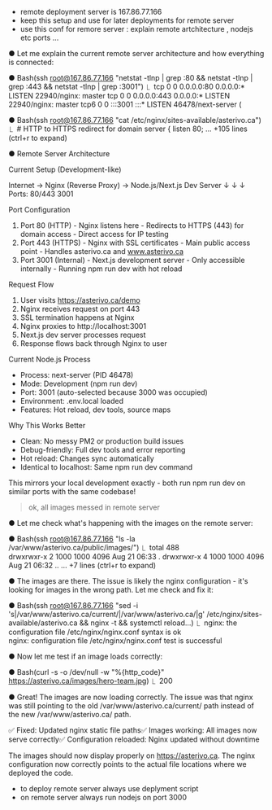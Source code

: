 - remote deployment server is 167.86.77.166
- keep this setup and use for later deployments for remote server
- use this conf for remore server : explain remote artchitecture , nodejs etc ports ...

● Let me explain the current remote server architecture and how everything is connected:

● Bash(ssh root@167.86.77.166 "netstat -tlnp | grep :80 && netstat -tlnp | grep :443 && netstat -tlnp | grep :3001")
  ⎿  tcp        0      0 0.0.0.0:80              0.0.0.0:*               LISTEN      22940/nginx: master
     tcp        0      0 0.0.0.0:443             0.0.0.0:*               LISTEN      22940/nginx: master
     tcp6       0      0 :::3001                 :::*                    LISTEN      46478/next-server (

● Bash(ssh root@167.86.77.166 "cat /etc/nginx/sites-available/asterivo.ca")
  ⎿  # HTTP to HTTPS redirect for domain
     server {
         listen 80;
     … +105 lines (ctrl+r to expand)

● Remote Server Architecture

  Current Setup (Development-like)

  Internet → Nginx (Reverse Proxy) → Node.js/Next.js Dev Server
     ↓            ↓                        ↓
  Ports:       80/443                   3001

  Port Configuration

  1. Port 80 (HTTP)
    - Nginx listens here
    - Redirects to HTTPS (443) for domain access
    - Direct access for IP testing
  2. Port 443 (HTTPS)
    - Nginx with SSL certificates
    - Main public access point
    - Handles asterivo.ca and www.asterivo.ca
  3. Port 3001 (Internal)
    - Next.js development server
    - Only accessible internally
    - Running npm run dev with hot reload

  Request Flow

  1. User visits https://asterivo.ca/demo
  2. Nginx receives request on port 443
  3. SSL termination happens at Nginx
  4. Nginx proxies to http://localhost:3001
  5. Next.js dev server processes request
  6. Response flows back through Nginx to user

  Current Node.js Process

  - Process: next-server (PID 46478)
  - Mode: Development (npm run dev)
  - Port: 3001 (auto-selected because 3000 was occupied)
  - Environment: .env.local loaded
  - Features: Hot reload, dev tools, source maps

  Why This Works Better

  - Clean: No messy PM2 or production build issues
  - Debug-friendly: Full dev tools and error reporting
  - Hot reload: Changes sync automatically
  - Identical to localhost: Same npm run dev command

  This mirrors your local development exactly - both run npm run dev on similar ports with the same codebase!

> ok, all images messed in remote server

● Let me check what's happening with the images on the remote server:

● Bash(ssh root@167.86.77.166 "ls -la /var/www/asterivo.ca/public/images/")
  ⎿  total 488                                    
     drwxrwxr-x 2 1000 1000   4096 Aug 21 06:33 .
     drwxrwxr-x 4 1000 1000   4096 Aug 21 06:32 ..
     … +7 lines (ctrl+r to expand)

● The images are there. The issue is likely the nginx configuration - it's looking for images in the wrong path. Let me check and fix it:

● Bash(ssh root@167.86.77.166 "sed -i 's|/var/www/asterivo.ca/current/|/var/www/asterivo.ca/|g' /etc/nginx/sites-available/asterivo.ca && nginx -t && systemctl reload…)
  ⎿  nginx: the configuration file /etc/nginx/nginx.conf syntax is ok  
     nginx: configuration file /etc/nginx/nginx.conf test is successful

● Now let me test if an image loads correctly:

● Bash(curl -s -o /dev/null -w "%{http_code}" https://asterivo.ca/images/hero-team.jpg)
  ⎿  200

● Great! The images are now loading correctly. The issue was that nginx was still pointing to the old /var/www/asterivo.ca/current/ path instead of the new /var/www/asterivo.ca/
  path.

  ✅ Fixed: Updated nginx static file paths✅ Images working: All images now serve correctly✅ Configuration reloaded: Nginx updated without downtime

  The images should now display properly on https://asterivo.ca. The nginx configuration now correctly points to the actual file locations where we deployed the code.
- to deploy remote server always use deplyment script
- on remote server always run nodejs on port 3000
